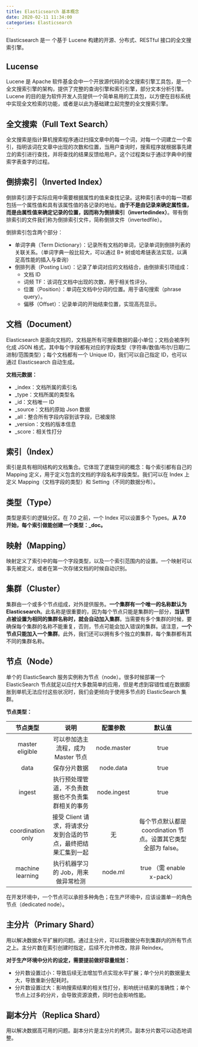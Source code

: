 ```yaml
---
title: Elasticsearch 基本概念
date: 2020-02-11 11:34:00
categories: Elasticsearch
---
```

Elasticsearch 是一 个基于 Lucene 构建的开源、分布式、RESTful 接口的全文搜索引擎。

## Lucense
Lucene 是 Apache 软件基金会中一个开放源代码的全文搜索引擎工具包，是一个全文搜索引擎的架构，提供了完整的查询引擎和索引引擎，部分文本分析引擎。Lucene 的目的是为软件开发人员提供一个简单易用的工具包，以方便在目标系统中实现全文检索的功能，或者是以此为基础建立起完整的全文搜索引擎。

## 全文搜索（Full Text Search）
全文搜索是指计算机搜索程序通过扫描文章中的每一个词，对每一个词建立一个索引，指明该词在文章中出现的次数和位置，当用户查询时，搜索程序就根据事先建立的索引进行查找，并将查找的结果反馈给用户。这个过程类似于通过字典中的搜索字表查字的过程。

## 倒排索引（Inverted Index）
倒排索引源于实际应用中需要根据属性的值来查找记录。这种索引表中的每一项都包括一个属性值和具有该属性值的各记录的地址。**由于不是由记录来确定属性值，而是由属性值来确定记录的位置，因而称为倒排索引（invertedindex）**。带有倒排索引的文件我们称为倒排索引文件，简称倒排文件（invertedfile）。

倒排索引包含两个部分：
* 单词字典（Term Dictionary）：记录所有文档的单词，记录单词到倒排列表的关联关系。（单词字典一般比较大，可以通过 B+ 树或哈希链表法实现，以满足高性能的插入与查询）
* 倒排列表（Posting List）：记录了单词对应的文档结合，由倒排索引项组成：
    + 文档 ID
    + 词频 TF：该词在文档中出现的次数，用于相关性评分。
    + 位置（Position）：单词在文档中分词的位置。用于语句搜索（phrase query）。
    + 偏移（Offset）：记录单词的开始结束位置，实现高亮显示。

## 文档（Document）
Elasticsearch 是面向文档的，文档是所有可搜索数据的最小单位；文档会被序列化成 JSON 格式，其中每个字段都有对应的字段类型（字符串/数值/布尔/日期/二进制/范围类型）；每个文档都有一个 Unique ID，我们可以自己指定 ID，也可以通过 Elasticsearch 自动生成。

**文档元数据：**
* _index：文档所属的索引名
* _type：文档所属的类型名
* _id：文档唯一 ID
* _source：文档的原始 Json 数据
* _all：整合所有字段内容到该字段，已被废除
* _version：文档的版本信息
* _score：相关性打分

## 索引（Index）
索引是具有相同结构的文档集合。它体现了逻辑空间的概念：每个索引都有自己的 Mapping 定义，用于定义包含的文档的字段名和字段类型。我们可以在 Index 上定义 Mapping（文档字段的类型）和 Setting（不同的数据分布）。

## 类型（Type）
类型是索引的逻辑分区。在 7.0 之前，一个 Index 可以设置多个 Types。**从 7.0 开始，每个索引做能创建一个类型：_doc。**

## 映射（Mapping）
映射定义了索引中的每一个字段类型，以及一个索引范围内的设置。一个映射可以事先被定义，或者在第一次存储文档的时候自动识别。

## 集群（Cluster）
集群由一个或多个节点组成，对外提供服务。**一个集群有一个唯一的名称默认为 Elasticsearch**。此名称是很重要的，因为每个节点只能是集群的一部分，**当该节点被设置为相同的集群名称时，就会自动加入集群**。当需要有多个集群的时候，要确保每个集群的名称不能重复，否则，节点可能会加入错误的集群。请注意，**一个节点只能加入一个集群**。此外，我们还可以拥有多个独立的集群，每个集群都有其不同的集群名称。

## 节点（Node）
单个的 ElasticSearch 服务实例称为节点（node）。很多时候部署一个 ElasticSearch 节点就足以应付大多数简单的应用，但是考虑到容错性或在数据膨胀到单机无法应付这些状况时，我们会更倾向于使用多节点的 ElasticSearch 集群。

**节点类型：**

节点类型 | 说明 | 配置参数 | 默认值
:-: | :-: | :-: | :-:
master eligible | 可以参加选主流程，成为 Master 节点 | node.master | true
data | 保存分片数据 | node.data | true
ingest | 执行预处理管道，不负责数据也不负责集群相关的事务 | node.ingest | true
coordination only | 接受 Client 请求，将请求分发到合适的节点，最终把结果汇集到一起 | 无 | 每个节点默认都是 coordination 节点。设置其它类型全部为 false。
machine learning | 执行机器学习的 Job，用来做异常检测 | node.ml | true （需 enable x-pack）

在开发环境中，一个节点可以承担多种角色；在生产环境中，应该设置单一的角色节点（dedicated node）。

## 主分片（Primary Shard）
用以解决数据水平扩展的问题。通过主分片，可以将数据分布到集群内的所有节点之上。主分片数在索引创建时指定，后续不允许修改，除非 Reindex。

**对于生产环境中分片的设定，需要提前做好容量规划：**
* 分片数设置过小：导致后续无法增加节点实现水平扩展；单个分片的数据量太大，导致重新分配耗时。
* 分片数设置过大：影响搜索结果的相关性打分，影响统计结果的准确性；单个节点上过多的分片，会导致资源浪费，同时也会影响性能。

## 副本分片（Replica Shard）
用以解决数据高可用的问题。副本分片是主分片的拷贝。副本分片数可以动态地调整。